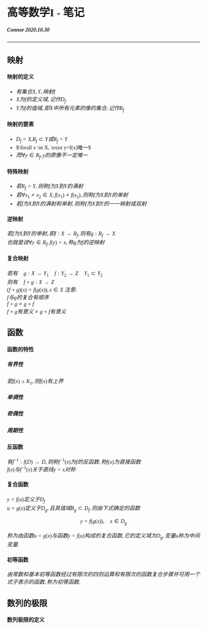 # <font face="宋体">高等数学I - 笔记
##### Connor 2020.10.30
---
## 映射
#### 映射的定义
* $有集合X,Y,映射f$
* $X为f的定义域,记作D_f$
* $Y为f的值域,即X中所有元素的像的集合,记作R_f$
#### 映射的要素
* $D_f = X$,$R_f \subset Y 或 R_f = Y$
* $\forall x \in X, \exist y=f(x)唯一$
* $而\forall y \in R_f, y的原像不一定唯一$
#### 特殊映射
* $若R_f = Y,则称f为X到Y的满射$
* $若\forall x_1\ne x_2 \in X,f(x_1)\ne f(x_2),则称f为X到Y的单射$
* $若f为X到Y的满射和单射,则称f为X到Y的一一映射或双射$
#### 逆映射
$若f为X到Y的单射,即f:X\to R_f,则有g:R_f\to X$<br>$也就是说\forall y\in R_f,f(y) = x,称g为f的逆映射$
#### 复合映射
$若有\quad g:X\to Y_1\quad f:Y_2\to Z\quad Y_1\subset Y_2\quad$<br>$则有\quad f\circ g:X\to Z$<br>$(f\circ g)(x) = f(g(x)),x\in X$
$注意:$<br>$f与g的复合有顺序$<br>$f\circ g \ne g \circ f$<br>$f \circ g有意义 \ne g \circ f有意义$

## 函数
#### 函数的特性
##### 有界性
$若f(x)\leq K_1,则f(x)有上界$
##### 单调性
##### 奇偶性
##### 周期性
#### 反函数
$有f^{-1}:f(D)\to D,则称f^{-1}(x)为f的反函数,称f(x)为直接函数$<br>$f(x)与f^{-1}(x)关于直线y=x对称$
#### 复合函数
$y=f(u)定义于D_f$<br>$u=g(x)定义于D_g,且其值域R_g \subset D_f,则由下式确定的函数$<br><center>$y = f(g(x)),\quad x \in D_g$</center><br>$称为由函数u=g(x)与函数y=f(u)构成的复合函数,它的定义域为D_g,变量u称为中间变量.$
#### 初等函数
$由常数和基本初等函数经过有限次的四则运算和有限次的函数复合步骤并可用一个式子表示的函数,称为初等函数.$

## 数列的极限
#### 数列极限的定义


